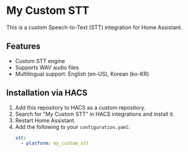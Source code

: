 # My Custom STT

This is a custom Speech-to-Text (STT) integration for Home Assistant.

## Features
- Custom STT engine
- Supports WAV audio files
- Multilingual support: English (en-US), Korean (ko-KR)

## Installation via HACS
1. Add this repository to HACS as a custom repository.
2. Search for "My Custom STT" in HACS integrations and install it.
3. Restart Home Assistant.
4. Add the following to your `configuration.yaml`:
   ```yaml
   stt:
     - platform: my_custom_stt
